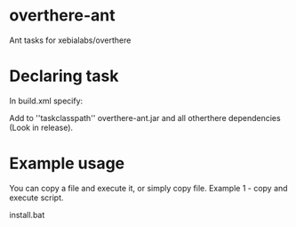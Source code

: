 overthere-ant
=============

Ant tasks for xebialabs/overthere

Declaring task
==============

In build.xml specify:

  <taskdef name="overexec" classpathref="taskclasspath" classname="com.wizecore.overthere.ant.OverthereExecute" />
  
Add to ''taskclasspath'' overthere-ant.jar and all otherthere dependencies (Look in release).
  
Example usage
=============

You can copy a file and execute it, or simply copy file.
Example 1 - copy and execute script.

  <overexec host="testwinvm" username="Administrator" password="123" os="WINDOWS" file="install.bat">
    <cmd>install.bat</cmd>
  </overexec>

